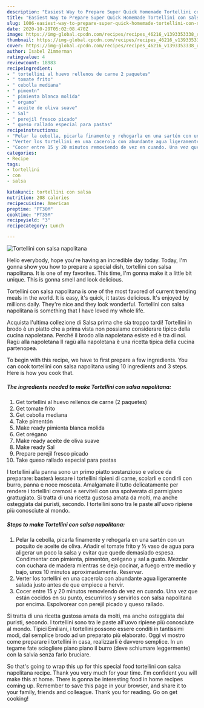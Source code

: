 ```yaml
---
description: "Easiest Way to Prepare Super Quick Homemade Tortellini con salsa napolitana"
title: "Easiest Way to Prepare Super Quick Homemade Tortellini con salsa napolitana"
slug: 1006-easiest-way-to-prepare-super-quick-homemade-tortellini-con-salsa-napolitana
date: 2020-10-29T05:02:08.470Z
image: https://img-global.cpcdn.com/recipes/recipes_46216_v1393353338_receta_foto_00046216/751x532cq70/tortellini-con-salsa-napolitana-foto-principal.jpg
thumbnail: https://img-global.cpcdn.com/recipes/recipes_46216_v1393353338_receta_foto_00046216/751x532cq70/tortellini-con-salsa-napolitana-foto-principal.jpg
cover: https://img-global.cpcdn.com/recipes/recipes_46216_v1393353338_receta_foto_00046216/751x532cq70/tortellini-con-salsa-napolitana-foto-principal.jpg
author: Isabel Zimmerman
ratingvalue: 4
reviewcount: 18983
recipeingredient:
- " tortellini al huevo rellenos de carne 2 paquetes"
- " tomate frito"
- " cebolla mediana"
- " pimentn"
- " pimienta blanca molida"
- " organo"
- " aceite de oliva suave"
- " Sal"
- " perejil fresco picado"
- " queso rallado especial para pastas"
recipeinstructions:
- "Pelar la cebolla, picarla finamente y rehogarla en una sartén con un poquito de aceite de oliva. Añadir el tomate frito y ½ vaso de agua para aligerar un poco la salsa y evitar que quede demasiado espesa. Condimentar con pimienta, pimentón, orégano y sal a gusto. Mezclar con cuchara de madera mientras se deja cocinar, a fuego entre medio y bajo, unos 10 minutos aproximadamente. Reservar."
- "Verter los tortellini en una cacerola con abundante agua ligeramente salada justo antes de que empiece a hervir."
- "Cocer entre 15 y 20 minutos removiendo de vez en cuando. Una vez que están cocidos en su punto, escurrirlos y servirlos con salsa napolitana por encima. Espolvorear con perejil picado y queso rallado."
categories:
- Recipe
tags:
- tortellini
- con
- salsa

katakunci: tortellini con salsa 
nutrition: 208 calories
recipecuisine: American
preptime: "PT30M"
cooktime: "PT35M"
recipeyield: "3"
recipecategory: Lunch

---
```



![Tortellini con salsa napolitana](https://img-global.cpcdn.com/recipes/recipes_46216_v1393353338_receta_foto_00046216/751x532cq70/tortellini-con-salsa-napolitana-foto-principal.jpg)

Hello everybody, hope you're having an incredible day today. Today, I'm gonna show you how to prepare a special dish, tortellini con salsa napolitana. It is one of my favorites. This time, I'm gonna make it a little bit unique. This is gonna smell and look delicious.

Tortellini con salsa napolitana is one of the most favored of current trending meals in the world. It is easy, it's quick, it tastes delicious. It's enjoyed by millions daily. They're nice and they look wonderful. Tortellini con salsa napolitana is something that I have loved my whole life.

Acquista l&#39;ultima collezione di Salsa prima che sia troppo tardi! Tortellini in brodo è un piatto che a prima vista non possiamo considerare tipico della cucina napoletana. Perché il brodo alla napoletana esiste ed è tra di noi. Ragù alla napoletana Il ragù alla napoletana è una ricetta tipica della cucina partenopea.


To begin with this recipe, we have to first prepare a few ingredients. You can cook tortellini con salsa napolitana using 10 ingredients and 3 steps. Here is how you cook that.

<!--inarticleads1-->

##### The ingredients needed to make Tortellini con salsa napolitana:

1. Get  tortellini al huevo rellenos de carne (2 paquetes)
1. Get  tomate frito
1. Get  cebolla mediana
1. Take  pimentón
1. Make ready  pimienta blanca molida
1. Get  orégano
1. Make ready  aceite de oliva suave
1. Make ready  Sal
1. Prepare  perejil fresco picado
1. Take  queso rallado especial para pastas


I tortellini alla panna sono un primo piatto sostanzioso e veloce da preparare: basterà lessare i tortellini ripieni di carne, scolarli e condirli con burro, panna e noce moscata. Amalgamate il tutto delicatamente per rendere i tortellini cremosi e serviteli con una spolverata di parmigiano grattugiato. Si tratta di una ricetta gustosa amata da molti, ma anche osteggiata dai puristi, secondo. I tortellini sono tra le paste all&#39;uovo ripiene più conosciute al mondo. 

<!--inarticleads2-->

##### Steps to make Tortellini con salsa napolitana:

1. Pelar la cebolla, picarla finamente y rehogarla en una sartén con un poquito de aceite de oliva. Añadir el tomate frito y ½ vaso de agua para aligerar un poco la salsa y evitar que quede demasiado espesa. Condimentar con pimienta, pimentón, orégano y sal a gusto. Mezclar con cuchara de madera mientras se deja cocinar, a fuego entre medio y bajo, unos 10 minutos aproximadamente. Reservar.
1. Verter los tortellini en una cacerola con abundante agua ligeramente salada justo antes de que empiece a hervir.
1. Cocer entre 15 y 20 minutos removiendo de vez en cuando. Una vez que están cocidos en su punto, escurrirlos y servirlos con salsa napolitana por encima. Espolvorear con perejil picado y queso rallado.


Si tratta di una ricetta gustosa amata da molti, ma anche osteggiata dai puristi, secondo. I tortellini sono tra le paste all&#39;uovo ripiene più conosciute al mondo. Tipici Emiliani, i tortellini possono essere conditi in tantissimi modi, dal semplice brodo ad un preparato più elaborato. Oggi vi mostro come preparare i tortellini in casa, realizzarli è davvero semplice. In un tegame fate sciogliere piano piano il burro (deve schiumare leggermente) con la salvia senza farlo bruciare. 

So that's going to wrap this up for this special food tortellini con salsa napolitana recipe. Thank you very much for your time. I'm confident you will make this at home. There is gonna be interesting food in home recipes coming up. Remember to save this page in your browser, and share it to your family, friends and colleague. Thank you for reading. Go on get cooking!

